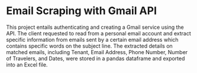 # Email Scraping with Gmail API
 This project entails authenticating and creating a Gmail service using the API. The client requested to read from a personal email account and extract specific information from emails sent by a certain email address which contains specific words on the subject line. The extracted details on matched emails, including Tenant, Email Address, Phone Number, Number of Travelers, and Dates, were stored in a pandas dataframe and exported into an Excel file.
